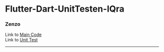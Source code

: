 # Flutter-Dart-UnitTesten-IQra

<h3>Zenzo</h3>

Link to [Main Code] <br>
Link to [Unit Test] <br>

[Main code]: <Zenzo Arian/lib>
[Unit Test]: <Zenzo Arian/test>

_________
